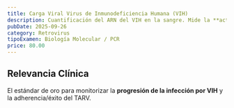 ```yaml
---
title: Carga Viral Virus de Inmunodeficiencia Humana (VIH)
description: Cuantificación del ARN del VIH en la sangre. Mide la **actividad de replicación viral** y la eficacia del tratamiento antirretroviral (TARV).
pubDate: 2025-09-26
category: Retrovirus
tipoExamen: Biología Molecular / PCR
price: 80.00
---
```


## Relevancia Clínica
El estándar de oro para monitorizar la **progresión de la infección por VIH** y la adherencia/éxito del TARV.